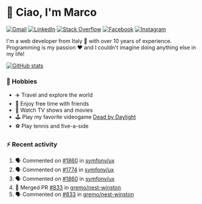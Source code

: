 # 👋 Ciao, I'm Marco

[![Gmail](https://img.shields.io/badge/Gmail-%23BB001B?style=flat-square&logo=gmail&logoColor=white)](mailto:gremo1982@gmail.com)
[![LinkedIn](https://img.shields.io/badge/LinkedIn-%230e76a8?style=flat-square&logo=linkedin)](https://www.linkedin.com/in/marco-polichetti)
[![Stack Overflow](https://img.shields.io/stackexchange/stackoverflow/r/220180?style=flat&logo=stackoverflow&label=Stack%20Overflow&color=%23F47F24)](https://stackoverflow.com/users/220180)
[![Facebook](https://img.shields.io/badge/-Facebook-%234267B2?style=flat-square&logo=facebook&logoColor=white)](https://www.facebook.com/marco.poliketti)
[![Instagram](https://img.shields.io/badge/-Instagram-%23C13584?style=flat-square&logo=instagram&logoColor=white)](https://www.instagram.com/marco.gremo)

I'm a web developer from Italy 🍕 with over 10 years of experience. Programming is my passion ❤️ and I couldn't imagine doing anything else in my life!

[![GitHub stats](https://github-readme-stats.vercel.app/api?username=gremo&show_icons=true&rank_icon=github&theme=transparent)](https://github.com/anuraghazra/github-readme-stats)

### 📅 Hobbies

- ✈️ Travel and explore the world
- 🍻 Enjoy free time with friends
- 🎥 Watch TV shows and movies
- 🕹️ Play my favorite videogame [Dead by Daylight](https://deadbydaylight.com)
- ⚽ Play tennis and five-a-side

### ⚡ Recent activity

<!--START_SECTION:activity-->
1. 🗣 Commented on [#1860](https://github.com/symfony/ux/issues/1860#issuecomment-2323504985) in [symfony/ux](https://github.com/symfony/ux)
2. 🗣 Commented on [#1774](https://github.com/symfony/ux/pull/1774#issuecomment-2323450148) in [symfony/ux](https://github.com/symfony/ux)
3. 🗣 Commented on [#1860](https://github.com/symfony/ux/issues/1860#issuecomment-2323449287) in [symfony/ux](https://github.com/symfony/ux)
4. 🎉 Merged PR [#833](https://github.com/gremo/nest-winston/pull/833) in [gremo/nest-winston](https://github.com/gremo/nest-winston)
5. 🗣 Commented on [#833](https://github.com/gremo/nest-winston/pull/833#issuecomment-2238589728) in [gremo/nest-winston](https://github.com/gremo/nest-winston)
<!--END_SECTION:activity-->
